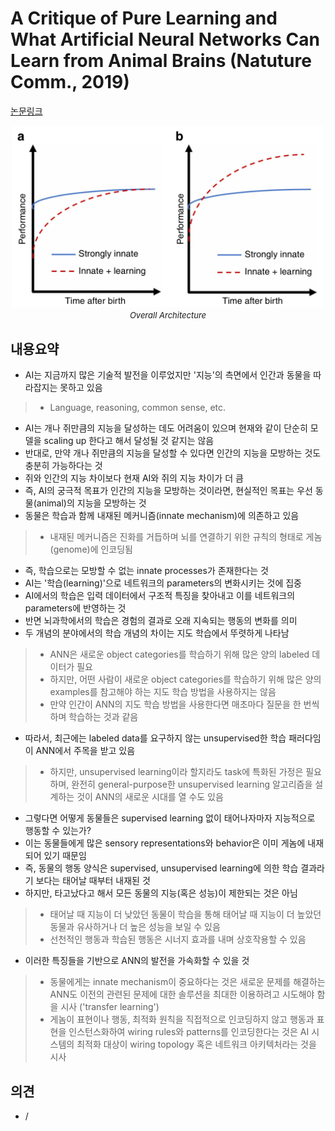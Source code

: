 # A Critique of Pure Learning and What Artificial Neural Networks Can Learn from Animal Brains (Natuture Comm., 2019)

[논문링크](https://www.nature.com/articles/s41467-019-11786-6)

<p align="center">
    <img width="500" alt='fig1' src="../img/zador2019critique.png?raw=true"></br>
    <em><font size=2>Overall Architecture</font></em>
</p>

## 내용요약
- AI는 지금까지 많은 기술적 발전을 이루었지만 '지능'의 측면에서 인간과 동물을 따라잡지는 못하고 있음
> - Language, reasoning, common sense, etc.
- AI는 개나 쥐만큼의 지능을 달성하는 데도 어려움이 있으며 현재와 같이 단순히 모델을 scaling up 한다고 해서 달성될 것 같지는 않음
- 반대로, 만약 개나 쥐만큼의 지능을 달성할 수 있다면 인간의 지능을 모방하는 것도 충분히 가능하다는 것
- 쥐와 인간의 지능 차이보다 현재 AI와 쥐의 지능 차이가 더 큼
- 즉, AI의 궁극적 목표가 인간의 지능을 모방하는 것이라면, 현실적인 목표는 우선 동물(animal)의 지능을 모방하는 것
- 동물은 학습과 함께 내재된 메커니즘(innate mechanism)에 의존하고 있음
> - 내재된 메커니즘은 진화를 거듭하며 뇌를 연결하기 위한 규칙의 형태로 게놈(genome)에 인코딩됨
- 즉, 학습으로는 모방할 수 없는 innate processes가 존재한다는 것
- AI는 '학습(learning)'으로 네트워크의 parameters의 변화시키는 것에 집중
- AI에서의 학습은 입력 데이터에서 구조적 특징을 찾아내고 이를 네트워크의 parameters에 반영하는 것
- 반면 뇌과학에서의 학습은 경험의 결과로 오래 지속되는 행동의 변화를 의미
- 두 개념의 분야에서의 학습 개념의 차이는 지도 학습에서 뚜렷하게 나타남
> - ANN은 새로운 object categories를 학습하기 위해 많은 양의 labeled 데이터가 필요
> - 하지만, 어떤 사람이 새로운 object categories를 학습하기 위해 많은 양의 examples를 참고해야 하는 지도 학습 방법을 사용하지는 않음
> - 만약 인간이 ANN의 지도 학습 방법을 사용한다면 매초마다 질문을 한 번씩 하며 학습하는 것과 같음
- 따라서, 최근에는 labeled data를 요구하지 않는 unsupervised한 학습 패러다임이 ANN에서 주목을 받고 있음
> - 하지만, unsupervised learning이라 할지라도 task에 특화된 가정은 필요하며, 완전히 general-purpose한 unsupervised learning 알고리즘을 설계하는 것이 ANN의 새로운 시대를 열 수도 있음
- 그렇다면 어떻게 동물들은 supervised learning 없이 태어나자마자 지능적으로 행동할 수 있는가?
- 이는 동물들에게 많은 sensory representations와 behavior은 이미 게놈에 내재되어 있기 때문임
- 즉, 동물의 행동 양식은 supervised, unsupervised learning에 의한 학습 결과라기 보다는 태어날 때부터 내재된 것
- 하지만, 타고났다고 해서 모든 동물의 지능(혹은 성능)이 제한되는 것은 아님
> - 태어날 때 지능이 더 낮았던 동물이 학습을 통해 태어날 때 지능이 더 높았던 동물과 유사하거나 더 높은 성능을 보일 수 있음
> - 선천적인 행동과 학습된 행동은 시너지 효과를 내며 상호작용할 수 있음
- 이러한 특징들을 기반으로 ANN의 발전을 가속화할 수 있을 것
> - 동물에게는 innate mechanism이 중요하다는 것은 새로운 문제를 해결하는 ANN도 이전의 관련된 문제에 대한 솔루션을 최대한 이용하려고 시도해야 함을 시사 ('transfer learning')
> - 게놈이 표현이나 행동, 최적화 원칙을 직접적으로 인코딩하지 않고 행동과 표현을 인스턴스화하여 wiring rules와 patterns를 인코딩한다는 것은 AI 시스템의 최적화 대상이 wiring topology 혹은 네트워크 아키텍처라는 것을 시사

## 의견
- /